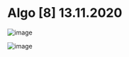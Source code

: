 # Algo [8] 13.11.2020

![image](https://user-images.githubusercontent.com/81183518/139124240-18dcbe6a-5308-4c2b-b1d8-0fedf28ac650.png)

![image](https://user-images.githubusercontent.com/81183518/139124318-42fec17b-ea9b-4523-bc6c-10fd9995b941.png)
